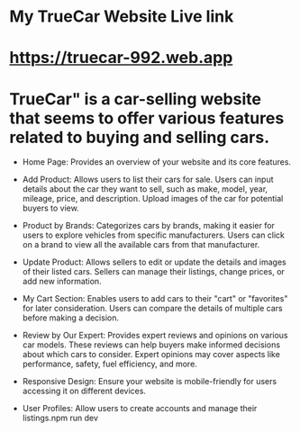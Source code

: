 # My TrueCar Website Live link

# https://truecar-992.web.app



# TrueCar" is a car-selling website that seems to offer various features related to buying and selling cars.

- Home Page:
        Provides an overview of your website and its core features.

- Add Product:
        Allows users to list their cars for sale.
        Users can input details about the car they want to sell, such as make, model, year, mileage,  price, and description.
        Upload images of the car for potential buyers to view.

- Product by Brands:
        Categorizes cars by brands, making it easier for users to explore vehicles from specific manufacturers.
        Users can click on a brand to view all the available cars from that manufacturer.

 - Update Product:
        Allows sellers to edit or update the details and images of their listed cars.
        Sellers can manage their listings, change prices, or add new information.

- My Cart Section:
        Enables users to add cars to their "cart" or "favorites" for later consideration.
        Users can compare the details of multiple cars before making a decision.

- Review by Our Expert:
        Provides expert reviews and opinions on various car models.
        These reviews can help buyers make informed decisions about which cars to consider.
        Expert opinions may cover aspects like performance, safety, fuel efficiency, and more.

- Responsive Design: 
        Ensure your website is mobile-friendly for users accessing it on different devices.

- User Profiles: 
        Allow users to create accounts and manage their listings.npm run dev
        